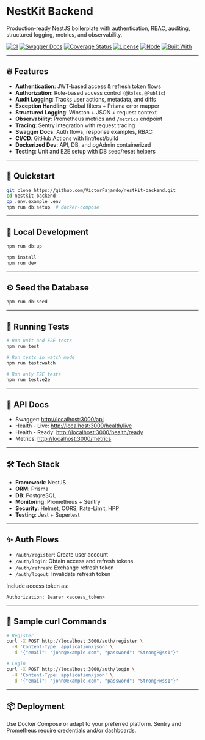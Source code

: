 # NestKit Backend

Production-ready NestJS boilerplate with authentication, RBAC, auditing, structured logging, metrics, and observability.

[![CI](https://github.com/VictorFajardo/nestkit-backend/actions/workflows/ci.yml/badge.svg)](https://github.com/VictorFajardo/nestkit-backend/actions/workflows/ci.yml)
[![Swagger Docs](https://img.shields.io/badge/docs-swagger-blue)](https://victorfajardo.github.io/nestkit-backend/)
[![Coverage Status](https://codecov.io/github/VictorFajardo/nestkit-backend/graph/badge.svg?token=31ZT244MDH)](https://codecov.io/github/VictorFajardo/nestkit-backend)
[![License](https://img.shields.io/github/license/VictorFajardo/nestkit-backend.svg)](LICENSE)
[![Node](https://img.shields.io/badge/node-20.x-green.svg)](https://nodejs.org/)
[![Built With](https://img.shields.io/badge/built%20with-NestJS-red.svg)](https://nestjs.com/)

---

## 🔥 Features

- **Authentication**: JWT-based access & refresh token flows
- **Authorization**: Role-based access control (`@Roles`, `@Public`)
- **Audit Logging**: Tracks user actions, metadata, and diffs
- **Exception Handling**: Global filters + Prisma error mapper
- **Structured Logging**: Winston + JSON + request context
- **Observability**: Prometheus metrics and `/metrics` endpoint
- **Tracing**: Sentry integration with request tracing
- **Swagger Docs**: Auth flows, response examples, RBAC
- **CI/CD**: GitHub Actions with lint/test/build
- **Dockerized Dev**: API, DB, and pgAdmin containerized
- **Testing**: Unit and E2E setup with DB seed/reset helpers

---

## 🚀 Quickstart

```bash
git clone https://github.com/VictorFajardo/nestkit-backend.git
cd nestkit-backend
cp .env.example .env
npm run db:setup  # docker-compose
```

---

## 🧪 Local Development

```bash
npm run db:up

npm install
npm run dev
```

---

## ⚙ Seed the Database

```bash
npm run db:seed
```

---

## 🧪 Running Tests

```bash
# Run unit and E2E tests
npm run test

# Run tests in watch mode
npm run test:watch

# Run only E2E tests
npm run test:e2e
```

---

## 🧬 API Docs

- Swagger: [http://localhost:3000/api](http://localhost:3000/api)
- Health - Live: [http://localhost:3000/health/live](http://localhost:3000/health/live)
- Health - Ready: [http://localhost:3000/health/ready](http://localhost:3000/health/ready)
- Metrics: [http://localhost:3000/metrics](http://localhost:3000/metrics)

---

## 🛠 Tech Stack

- **Framework**: NestJS
- **ORM**: Prisma
- **DB**: PostgreSQL
- **Monitoring**: Prometheus + Sentry
- **Security**: Helmet, CORS, Rate-Limit, HPP
- **Testing**: Jest + Supertest

---

## ✨ Auth Flows

- `/auth/register`: Create user account
- `/auth/login`: Obtain access and refresh tokens
- `/auth/refresh`: Exchange refresh token
- `/auth/logout`: Invalidate refresh token

Include access token as:

```http
Authorization: Bearer <access_token>
```

---

## 🧪 Sample curl Commands

```bash
# Register
curl -X POST http://localhost:3000/auth/register \
  -H 'Content-Type: application/json' \
  -d '{"email": "john@example.com", "password": "StrongP@ss1"}'

# Login
curl -X POST http://localhost:3000/auth/login \
  -H 'Content-Type: application/json' \
  -d '{"email": "john@example.com", "password": "StrongP@ss1"}'
```

---

## 📦 Deployment

Use Docker Compose or adapt to your preferred platform. Sentry and Prometheus require credentials and/or dashboards.
